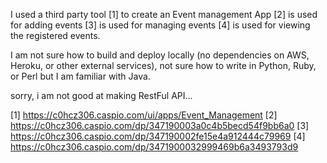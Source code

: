I used a third party tool [1] to create an Event management App
[2] is used for adding events
[3] is used for managing events
[4] is used for viewing the registered events.

I am not sure how to build and deploy locally (no dependencies on AWS, Heroku, or other
external services), not sure how to write in Python, Ruby, or Perl but I am familiar with Java.

sorry, i am not good at making RestFul API...


[1] https://c0hcz306.caspio.com/ui/apps/Event_Management
[2] https://c0hcz306.caspio.com/dp/347190003a0c4b5becd54f9bb6a0
[3] https://c0hcz306.caspio.com/dp/347190002fe15e4a912444c79969
[4] https://c0hcz306.caspio.com/dp/3471900032999469b6a3493793d9

